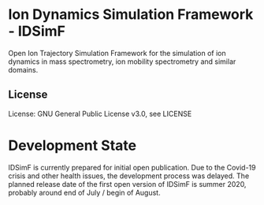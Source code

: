 # Ion Dynamics Simulation Framework - IDSimF
Open Ion Trajectory Simulation Framework for the simulation of ion dynamics in mass spectrometry, ion mobility spectrometry and similar domains. 

## License
License: GNU General Public License v3.0, see LICENSE

# Development State

IDSimF is currently prepared for initial open publication. Due to the Covid-19 crisis and other health issues, the development process was delayed. The planned release date of the first open version of IDSimF is summer 2020, probably around end of July / begin of August. 
